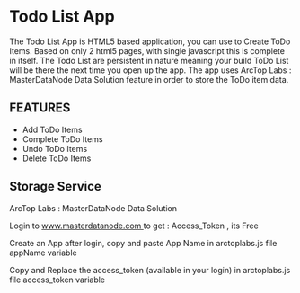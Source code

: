 # Todo List App

The Todo List App is HTML5 based application, you can use to Create ToDo Items. Based on only 2 html5 pages, with single javascript this is complete in itself. 
The Todo List are persistent in nature meaning your build ToDo List will be there the next time you open up the app. The app uses ArcTop Labs : MasterDataNode Data Solution
feature in order to store the ToDo item data.

## FEATURES ##

 - Add ToDo Items
 - Complete ToDo Items
 - Undo ToDo Items
 - Delete ToDo Items
 
## Storage Service ##
ArcTop Labs : MasterDataNode Data Solution
<p>Login to <a href="https://www.masterdatanode.com"> www.masterdatanode.com </a> to get : Access_Token , its Free</p>
<p>Create an App after login, copy and paste App Name in arctoplabs.js file appName variable</p>
<p>Copy and Replace the access_token (available in your login) in arctoplabs.js file access_token variable</p>
            

